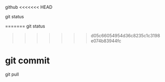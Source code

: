 github
<<<<<<< HEAD

git status

=======
git status
>>>>>>> d05c66054954d36c8235c1c3198e074b83944fc

# git commit


git pull
